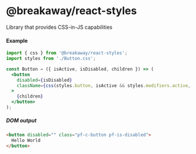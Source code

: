 # @breakaway/react-styles

Library that provides CSS-in-JS capabilities 

#### Example

```jsx
import { css } from '@breakaway/react-styles';
import styles from './Button.css';

const Button = ({ isActive, isDisabled, children }) => (
  <button
    disabled={isDisabled}
    className={css(styles.button, isActive && styles.modifiers.active, isDisabled && styles.modifiers.disabled)}
  >
    {children}
  </button>
);
```

##### DOM output

```html
<button disabled="" class="pf-c-button pf-is-disabled">
  Hello World
</button>
```

[classnames]: https://github.com/JedWatson/classnames
[css-modules]: https://github.com/css-modules/css-modules
[babel]: https://github.com/babel/babel
[jest-styled-components]: https://github.com/styled-components/jest-styled-components#snapshot-testing
[jest-glamor-react]: https://github.com/kentcdodds/jest-glamor-react
[jest-aphrodite-react]: https://github.com/dmiller9911/jest-aphrodite-react
